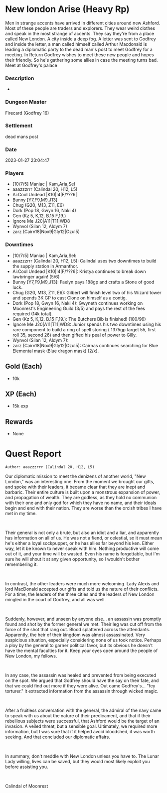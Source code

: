 # New london Arise (Heavy Rp)
Men in strange accents have arrived in different cities around new Ashford. Most of these people are traders and explorers. They wear weird clothes and speak in the most strange of accents. They say they're from a place called New London. A city inside a deep fog.  A letter was sent to Godfrey and inside the letter, a man called himself called Arthur Macdonald is leading a diplomatic party to the dead man's post to meet Godfrey for a meeting.  In Return Godfrey wishes to meet these new people and hopes their friendly. So he's gathering some allies in case the meeting turns bad. Meet at Godfrey's palace
### Description
-
### Dungeon Master
Firecard (Godfrey 16)
### Settlement
dead mans post
### Date
2023-01-27 23:04:47
### Players
* [10/7/5] Maniac | Kam,Aria,Sel
* aaazzzrrr (Calindal 20, H12, L5)
* Ai:Cool Undead |K10|I4|F/???6|
* Bunny [Y7,F9,M9,J13]
* Chug (G20, M13, Z11, E6)
* Dork (Pop 18, Gwyn 16, Naki 4)
* Gen (Kz 5, K,12. B.15 F,19.)
* Ignore Me J20|A11|T11|WD8
* Wynvol (Silan 12, Aldym 7)
* zarz (Cairn18|Nox9|Gly12|Ozul5)
### Downtimes
* [10/7/5] Maniac | Kam,Aria,Sel: 
* aaazzzrrr (Calindal 20, H12, L5): Calindal uses two downtimes to build the supply station in Armanthor.
* Ai:Cool Undead |K10|I4|F/???6|: Kristya continues to break down lawbringer again! (5/6)
* Bunny [Y7,F9,M9,J13]: Faelyn pays 188gp and crafts a Stone of good luck.
* Chug (G20, M13, Z11, E6): Gilbert will finish level two of his Wizard tower and spends 3K GP to cast Clone on himself as a contig.
* Dork (Pop 18, Gwyn 16, Naki 4): Gwyneth continues working on Moonrest's Engineering Guild (3/5) and pays the rest of the fees required (14k total).
* Gen (Kz 5, K,12. B.15 F,19.): The Butchers Bib is finished! (100/96)
* Ignore Me J20|A11|T11|WD8: Junior spends his two downtimes using his rare component to build a ring of spell storing ( 1375gp target 55, first roll 35, second 26) and then gifted his peal of power to Gilly.
* Wynvol (Silan 12, Aldym 7): 
* zarz (Cairn18|Nox9|Gly12|Ozul5): Cairnas continues searching for Blue Elemental mask (Blue dragon mask) (2/x).
## Gold (Each)
* 10k
## XP (Each)
* 15k exp
## Rewards
* None
# Quest Report
`Author: aaazzzrrr (Calindal 20, H12, L5)`


Our diplomatic mission to meet the denizens of another world, "New London," was an interesting one. From the moment we brought our gifts, and spoke with their leaders, it became clear that they are inept and barbaric. Their entire culture is built upon a monstrous expansion of power, and propagation of wealth. They are godless, as they hold no communion with their one and only god for which they have no name, and their ideals begin and end with their nation. They are worse than the orcish tribes I have met in my time.

&nbsp;

Their general is not only a brute, but also an idiot and a liar, and apparently has information on all of us. He was not a fiend, or celestial, so it must mean he's either a loyal sockpuppet, or he has allies far beyond his ken. Either way, let it be known to never speak with him. Nothing productive will come out of it, and your time will be wasted. Even his name is forgettable, but I'm sure he will shout it at any given opportunity, so I wouldn't bother remembering it.

&nbsp;

In contrast, the other leaders were much more welcoming. Lady Alexis and lord MacDonald accepted our gifts and told us the nature of their conflicts. For a time, the leaders of the three cities and the leaders of New London mingled in the court of Godfrey, and all was well.

&nbsp;

Suddenly, however, and unseen by anyone else... an assassin was promptly found and shot by the former general we met. Their leg was cut off from the force of the shot that rang out. Blood splattered across the attendants. Apparently, the heir of their kingdom was almost assassinated. Very suspicious situation, especially considering none of us took notice. Perhaps a ploy by the general to garner political favor, but its obvious he doesn't have the mental faculties for it. Keep your eyes open around the people of New London, my fellows.

&nbsp;

In any case, the assassin was healed and prevented from being executed on the spot. We argued that Godfrey should have the say on their fate, and that we could find out more if they were alive. Out came Godfrey's... "fey torturer." It extracted information from the assassin through wicked magic.

&nbsp;

After a fruitless conversation with the general, the admiral of the navy came to speak with us about the nature of their predicament, and that if their rebellious subjects were successful, that Ashford would be the target of an invasion. A veiled threat, but a sensible goal. Ultimately, we required more information, but I was sure that if it helped avoid bloodshed, it was worth seeking. And that concluded our diplomatic affairs.

&nbsp;

In summary, don't meddle with New London unless you have to. The Lunar Lady willing, lives can be saved, but they would most likely exploit you before assisting you.

&nbsp;

Calindal of Moonrest
